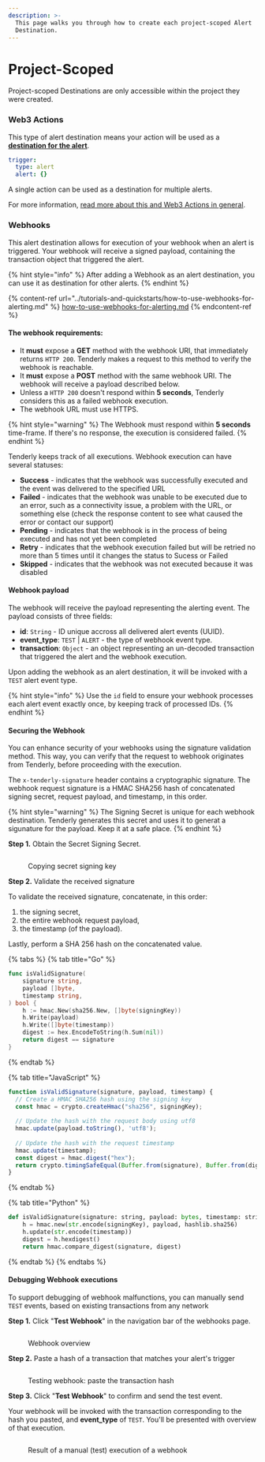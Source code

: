 ```yaml
---
description: >-
  This page walks you through how to create each project-scoped Alert
  Destination.
---
```


# Project-Scoped

Project-scoped Destinations are only accessible within the project they were created.

### **Web3 Actions**

This type of alert destination means your action will be used as a [**destination for the alert**](../creating-an-alert/).

```yaml
trigger:
  type: alert
  alert: {}
```

A single action can be used as a destination for multiple alerts.

For more information, [read more about this and Web3 Actions in general](../../web3-actions/intro-to-web3-actions.md).

### Webhooks

This alert destination allows for execution of your webhook when an alert is triggered. Your webhook will receive a signed payload, containing the transaction object that triggered the alert.&#x20;

{% hint style="info" %}
After adding a Webhook as an alert destination, you can use it as destination for other alerts.
{% endhint %}

{% content-ref url="../tutorials-and-quickstarts/how-to-use-webhooks-for-alerting.md" %}
[how-to-use-webhooks-for-alerting.md](../tutorials-and-quickstarts/how-to-use-webhooks-for-alerting.md)
{% endcontent-ref %}

#### The webhook requirements:

* It **must** expose a **GET** method with the webhook URI, that immediately returns `HTTP 200`. Tenderly makes a request to this method to verify the webhook is reachable.
* It **must** expose a **POST** method with the same webhook URI. The webhook will receive a payload described below.&#x20;
* Unless a `HTTP 200` doesn't respond within **5 seconds**, Tenderly considers this as a failed webhook execution.
* The webhook URL must use HTTPS.

{% hint style="warning" %}
The Webhook must respond within **5 seconds** time-frame. If there's no response, the execution is considered failed.&#x20;
{% endhint %}

Tenderly keeps track of all executions. Webhook execution can have several statuses:

* **Success** - indicates that the webhook was successfully executed and the event was delivered to the specified URL
* **Failed** - indicates that the webhook was unable to be executed due to an error, such as a connectivity issue, a problem with the URL, or something else (check the response content to see what caused the error or contact our support)
* **Pending** - indicates that the webhook is in the process of being executed and has not yet been completed
* **Retry** - indicates that the webhook execution failed but will be retried no more than 5 times until it changes the status to Sucess or Failed
* **Skipped** - indicates that the webhook was not executed because it was disabled

#### Webhook payload

The webhook will receive the payload representing the alerting event. The payload consists of three fields:

* **id**: `String` - ID unique accross all delivered alert events (UUID).
* **event\_type**: `TEST` | `ALERT` - the type of webhook event type.
* **transaction**: `Object` - an object representing an un-decoded transaction that triggered the alert and the webhook execution.&#x20;

Upon adding the webhook as an alert destination, it will be invoked with a `TEST` alert event type.&#x20;

{% hint style="info" %}
Use the `id` field to ensure your webhook processes each alert event exactly once, by keeping track of processed IDs.
{% endhint %}

#### Securing the Webhook

You can enhance security of your webhooks using the signature validation method. This way, you can verify that the request to webhook originates from Tenderly, before proceeding with the execution.

The  `x-tenderly-signature` header contains a cryptographic signature. The webhook request signature is a HMAC SHA256 hash of concatenated signing secret, request payload, and timestamp, in this order.

{% hint style="warning" %}
The Signing Secret is unique for each webhook destination. Tenderly generates this secret and uses it to generat a sigunature for the payload. Keep it at a safe place.
{% endhint %}

**Step 1.** Obtain the Secret Signing Secret.&#x20;

<figure><img src="../../.gitbook/assets/image (49).png" alt=""><figcaption><p>Copying secret signing key</p></figcaption></figure>

**Step 2.** Validate the received signature

To validate the received signature, concatenate, in this order:

1. the signing secret,
2. the entire webhook request payload,
3. the timestamp (of the payload).

Lastly, perform a SHA 256 hash on the concatenated value.

{% tabs %}
{% tab title="Go" %}
```go
func isValidSignature(
	signature string,
	payload []byte,
	timestamp string,
) bool {
	h := hmac.New(sha256.New, []byte(signingKey))
	h.Write(payload)
	h.Write([]byte(timestamp))
	digest := hex.EncodeToString(h.Sum(nil))
	return digest == signature
}
```
{% endtab %}

{% tab title="JavaScript" %}
```javascript
function isValidSignature(signature, payload, timestamp) {
  // Create a HMAC SHA256 hash using the signing key
  const hmac = crypto.createHmac("sha256", signingKey); 
  
  // Update the hash with the request body using utf8
  hmac.update(payload.toString(), 'utf8'); 
  
  // Update the hash with the request timestamp
  hmac.update(timestamp);
  const digest = hmac.digest("hex");
  return crypto.timingSafeEqual(Buffer.from(signature), Buffer.from(digest))
}
```
{% endtab %}

{% tab title="Python" %}
```python
def isValidSignature(signature: string, payload: bytes, timestamp: string):
    h = hmac.new(str.encode(signingKey), payload, hashlib.sha256)
    h.update(str.encode(timestamp))
    digest = h.hexdigest()
    return hmac.compare_digest(signature, digest)
```
{% endtab %}
{% endtabs %}

#### Debugging Webhook executions

To support debugging of webhook malfunctions, you can manually send `TEST` events, based on existing transactions from any network

**Step 1.** Click "**Test Webhook**" in the navigation bar of the webhooks page.

<figure><img src="../../.gitbook/assets/image (24).png" alt=""><figcaption><p>Webhook overview</p></figcaption></figure>

**Step 2.** Paste a hash of a transaction that matches your alert's trigger

<figure><img src="../../.gitbook/assets/image (55).png" alt=""><figcaption><p>Testing webhook: paste the transaction hash</p></figcaption></figure>

**Step 3.** Click "**Test Webhook**" to confirm and send the test event.

Your webhook will be invoked with the transaction corresponding to the hash you pasted, and **event\_type** of `TEST`. You'll be presented with overview of that execution.

<figure><img src="../../.gitbook/assets/image (57).png" alt=""><figcaption><p>Result of a manual (test) execution of a webhook</p></figcaption></figure>

